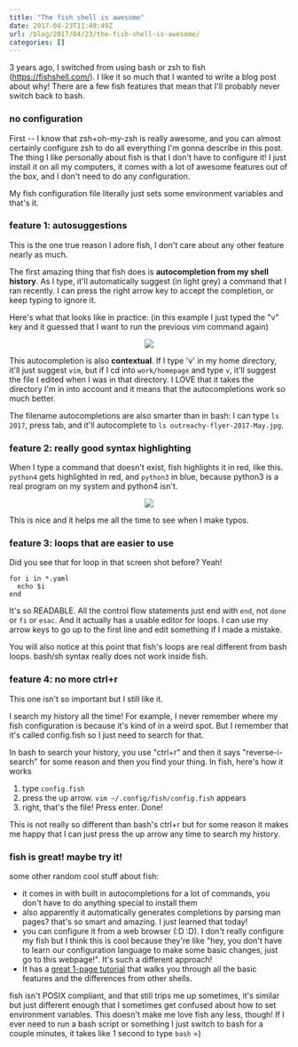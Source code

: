 ```yaml
---
title: "The fish shell is awesome"
date: 2017-04-23T11:49:49Z
url: /blog/2017/04/23/the-fish-shell-is-awesome/
categories: []
---
```


3 years ago, I switched from using bash or zsh to fish (https://fishshell.com/). I like it so
much that I wanted to write a blog post about why! There are a few
fish features that mean that I'll probably never switch back to bash.

### no configuration

First -- I know that zsh+oh-my-zsh is really awesome, and you can almost certainly configure
zsh to do all everything I'm gonna describe in this post. The thing I like personally about fish is that I
don't have to configure it! I just install it on all my computers, it
comes with a lot of awesome features out of the box, and I don't need to
do any configuration.

My fish configuration file literally just sets some environment
variables and that's it.

### feature 1: autosuggestions

This is the one true reason I adore fish, I don't care about any other
feature nearly as much.

The first amazing thing that fish does is **autocompletion from my shell
history**. As I type,
it'll automatically suggest (in light grey) a command that I ran
recently. I can press the right arrow key to accept the completion, or
keep typing to ignore it.

Here's what that looks like in practice: (in this example I just typed
the "v" key and it guessed that I want to run the previous vim command
again)

<div align="center">
<a href="/images/fish.png">
<img src="/images/fish.png">
</a>
</div>

This autocompletion is also **contextual**. If I type 'v' in my home
directory, it'll just suggest `vim`, but if I cd into `work/homepage`
and type `v`, it'll suggest the file I edited when I was in that
directory. I LOVE that it takes the directory I'm in into account and it
means that the autocompletions work so much better.

The filename autocompletions are also smarter than in bash: I can type `ls 2017`, press tab, and it'll autocomplete to `ls outreachy-flyer-2017-May.jpg`.

### feature 2: really good syntax highlighting

When I type a command that doesn't exist, fish highlights it in red,
like this. `python4` gets highlighted in red, and `python3` in blue,
because python3 is a real program on my system and python4 isn't.

<div align="center">
<a href="/images/fish-syntax.png">
<img src="/images/fish-syntax.png">
</a>
</div>

This is nice and it helps me all the time to see when I make typos.

### feature 3: loops that are easier to use

Did you see that for loop in that screen shot before? Yeah!

```
for i in *.yaml
  echo $i
end
```

It's so READABLE. All the control flow statements just end with `end`,
not `done` or `fi` or `esac`.
And it actually has a usable editor for loops. I can use my arrow keys
to go up to the first line and edit something if I made a mistake.

You will also notice at this point that fish's loops are real different
from bash loops. bash/sh syntax really does not work inside fish.

### feature 4: no more ctrl+r

This one isn't so important but I still like it.

I search my history all the time! For example, I never remember where my
fish configuration is because it's kind of in a weird spot. But I
remember that it's called config.fish so I just need to search for that.

In bash to search your history, you use "ctrl+r" and then it says
"reverse-i-search" for some reason and then you find your thing. In
fish, here's how it works

1. type `config.fish`
2. press the up arrow. `vim ~/.config/fish/config.fish` appears
3. right, that's the file! Press enter. Done!

This is not really so different than bash's ctrl+r but for some
reason it makes me happy that I can just press the up arrow any time to
search my history.

### fish is great! maybe try it!

some other random cool stuff about fish:

* it comes in with built in autocompletions for a lot of commands, you
  don't have to do anything special to install them
* also apparently it automatically generates completions by parsing man
  pages? that's so smart and amazing. I just learned that today!
* you can configure it from a web browser (:D :D). I don't really
  configure my fish but I think this is cool because they're like "hey,
  you don't have to learn our configuration language to make some basic
  changes, just go to this webpage!". It's such a different approach!
* It has a [great 1-page tutorial](https://fishshell.com/docs/current/tutorial.html#tut_why_fish) that walks you through all the basic features and the differences from other shells.

fish isn't POSIX compliant, and that still trips me up sometimes, it's
similar but just different enough that I sometimes get confused about
how to set environment variables. This doesn't make me love fish any
less, though! If I ever need to run a bash script or something I just
switch to bash for a couple minutes, it takes like 1 second to type
`bash` =)
